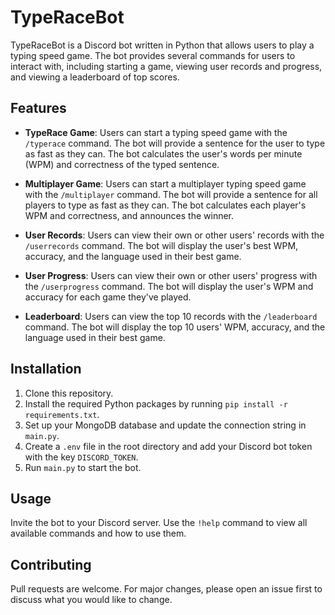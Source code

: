 # TypeRaceBot

TypeRaceBot is a Discord bot written in Python that allows users to play a typing speed game. The bot provides several commands for users to interact with, including starting a game, viewing user records and progress, and viewing a leaderboard of top scores.

## Features

- **TypeRace Game**: Users can start a typing speed game with the `/typerace` command. The bot will provide a sentence for the user to type as fast as they can. The bot calculates the user's words per minute (WPM) and correctness of the typed sentence.

- **Multiplayer Game**: Users can start a multiplayer typing speed game with the `/multiplayer` command. The bot will provide a sentence for all players to type as fast as they can. The bot calculates each player's WPM and correctness, and announces the winner.

- **User Records**: Users can view their own or other users' records with the `/userrecords` command. The bot will display the user's best WPM, accuracy, and the language used in their best game.

- **User Progress**: Users can view their own or other users' progress with the `/userprogress` command. The bot will display the user's WPM and accuracy for each game they've played.

- **Leaderboard**: Users can view the top 10 records with the `/leaderboard` command. The bot will display the top 10 users' WPM, accuracy, and the language used in their best game.

## Installation

1. Clone this repository.
2. Install the required Python packages by running `pip install -r requirements.txt`.
3. Set up your MongoDB database and update the connection string in `main.py`.
4. Create a `.env` file in the root directory and add your Discord bot token with the key `DISCORD_TOKEN`.
5. Run `main.py` to start the bot.

## Usage

Invite the bot to your Discord server. Use the `!help` command to view all available commands and how to use them.

## Contributing

Pull requests are welcome. For major changes, please open an issue first to discuss what you would like to change.
